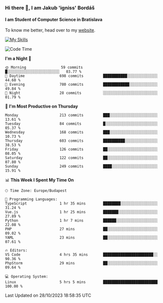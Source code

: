 ### Hi there 👋, I am Jakub 'igniss' Bordáš

#### I am Student of Computer Science in Bratislava
To know me better, head over to my [website](https://bordas.sk).

[![My Skills](https://skillicons.dev/icons?i=js,html,css,figma,svelte,java,kotlin,python,postgresql,typescript,nest,nodejs)](https://bordas.sk)


<!--START_SECTION:waka-->
![Code Time](http://img.shields.io/badge/Code%20Time-1%2C250%20hrs%2018%20mins-blue)

**I'm a Night 🦉** 

```text
🌞 Morning                59 commits          █░░░░░░░░░░░░░░░░░░░░░░░░   03.77 % 
🌆 Daytime                698 commits         ███████████░░░░░░░░░░░░░░   44.60 % 
🌃 Evening                780 commits         ████████████░░░░░░░░░░░░░   49.84 % 
🌙 Night                  28 commits          ░░░░░░░░░░░░░░░░░░░░░░░░░   01.79 % 
```
📅 **I'm Most Productive on Thursday** 

```text
Monday                   213 commits         ███░░░░░░░░░░░░░░░░░░░░░░   13.61 % 
Tuesday                  84 commits          █░░░░░░░░░░░░░░░░░░░░░░░░   05.37 % 
Wednesday                168 commits         ███░░░░░░░░░░░░░░░░░░░░░░   10.73 % 
Thursday                 603 commits         ██████████░░░░░░░░░░░░░░░   38.53 % 
Friday                   126 commits         ██░░░░░░░░░░░░░░░░░░░░░░░   08.05 % 
Saturday                 122 commits         ██░░░░░░░░░░░░░░░░░░░░░░░   07.80 % 
Sunday                   249 commits         ████░░░░░░░░░░░░░░░░░░░░░   15.91 % 
```


📊 **This Week I Spent My Time On** 

```text
🕑︎ Time Zone: Europe/Budapest

💬 Programming Languages: 
TypeScript               1 hr 35 mins        ████████░░░░░░░░░░░░░░░░░   31.24 % 
Vue.js                   1 hr 25 mins        ███████░░░░░░░░░░░░░░░░░░   27.89 % 
Python                   1 hr 7 mins         ██████░░░░░░░░░░░░░░░░░░░   22.08 % 
PHP                      27 mins             ██░░░░░░░░░░░░░░░░░░░░░░░   09.02 % 
YAML                     23 mins             ██░░░░░░░░░░░░░░░░░░░░░░░   07.61 % 

🔥 Editors: 
VS Code                  4 hrs 35 mins       ███████████████████████░░   90.36 % 
PhpStorm                 29 mins             ██░░░░░░░░░░░░░░░░░░░░░░░   09.64 % 

💻 Operating System: 
Linux                    5 hrs 5 mins        █████████████████████████   100.00 % 
```


 Last Updated on 28/10/2023 18:58:35 UTC
<!--END_SECTION:waka-->
